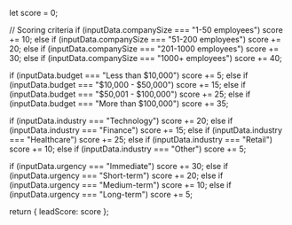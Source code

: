 let score = 0;

// Scoring criteria
if (inputData.companySize === "1-50 employees") score += 10;
else if (inputData.companySize === "51-200 employees") score += 20;
else if (inputData.companySize === "201-1000 employees") score += 30;
else if (inputData.companySize === "1000+ employees") score += 40;

if (inputData.budget === "Less than $10,000") score += 5;
else if (inputData.budget === "$10,000 - $50,000") score += 15;
else if (inputData.budget === "$50,001 - $100,000") score += 25;
else if (inputData.budget === "More than $100,000") score += 35;

if (inputData.industry === "Technology") score += 20;
else if (inputData.industry === "Finance") score += 15;
else if (inputData.industry === "Healthcare") score += 25;
else if (inputData.industry === "Retail") score += 10;
else if (inputData.industry === "Other") score += 5;

if (inputData.urgency === "Immediate") score += 30;
else if (inputData.urgency === "Short-term") score += 20;
else if (inputData.urgency === "Medium-term") score += 10;
else if (inputData.urgency === "Long-term") score += 5;

return { leadScore: score };
